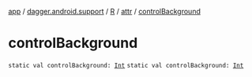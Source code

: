 [app](../../../index.md) / [dagger.android.support](../../index.md) / [R](../index.md) / [attr](index.md) / [controlBackground](./control-background.md)

# controlBackground

`static val controlBackground: `[`Int`](https://kotlinlang.org/api/latest/jvm/stdlib/kotlin/-int/index.html)
`static val controlBackground: `[`Int`](https://kotlinlang.org/api/latest/jvm/stdlib/kotlin/-int/index.html)